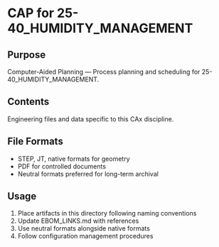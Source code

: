 # CAP for 25-40_HUMIDITY_MANAGEMENT

## Purpose
Computer-Aided Planning — Process planning and scheduling for 25-40_HUMIDITY_MANAGEMENT.

## Contents
Engineering files and data specific to this CAx discipline.

## File Formats
- STEP, JT, native formats for geometry
- PDF for controlled documents
- Neutral formats preferred for long-term archival

## Usage
1. Place artifacts in this directory following naming conventions
2. Update EBOM_LINKS.md with references
3. Use neutral formats alongside native formats
4. Follow configuration management procedures
